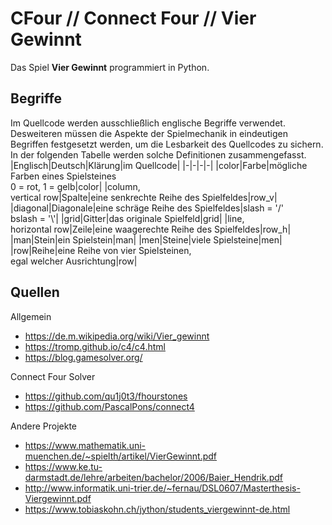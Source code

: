 # CFour // Connect Four // Vier Gewinnt

Das Spiel __Vier Gewinnt__ programmiert in Python.

## Begriffe

Im Quellcode werden ausschließlich englische Begriffe verwendet.
Desweiteren müssen die Aspekte der Spielmechanik in eindeutigen Begriffen festgesetzt werden,
um die Lesbarkeit des Quellcodes zu sichern.
In der folgenden Tabelle werden solche Definitionen zusammengefasst.
|Englisch|Deutsch|Klärung|im Quellcode|
|-|-|-|-|
|color|Farbe|mögliche Farben eines Spielsteines<br>0 = rot, 1 = gelb|color|
|column,<br>vertical row|Spalte|eine senkrechte Reihe des Spielfeldes|row_v|
|diagonal|Diagonale|eine schräge Reihe des Spielfeldes|slash = '/'<br>bslash = '\\'|
|grid|Gitter|das originale Spielfeld|grid|
|line,<br>horizontal row|Zeile|eine waagerechte Reihe des Spielfeldes|row_h|
|man|Stein|ein Spielstein|man|
|men|Steine|viele Spielsteine|men|
|row|Reihe|eine Reihe von vier Spielsteinen,<br>egal welcher Ausrichtung|row|

## Quellen

Allgemein
* https://de.m.wikipedia.org/wiki/Vier_gewinnt
* https://tromp.github.io/c4/c4.html
* https://blog.gamesolver.org/

Connect Four Solver
* https://github.com/qu1j0t3/fhourstones
* https://github.com/PascalPons/connect4

Andere Projekte
* https://www.mathematik.uni-muenchen.de/~spielth/artikel/VierGewinnt.pdf
* https://www.ke.tu-darmstadt.de/lehre/arbeiten/bachelor/2006/Baier_Hendrik.pdf
* http://www.informatik.uni-trier.de/~fernau/DSL0607/Masterthesis-Viergewinnt.pdf
* https://www.tobiaskohn.ch/jython/students_viergewinnt-de.html
